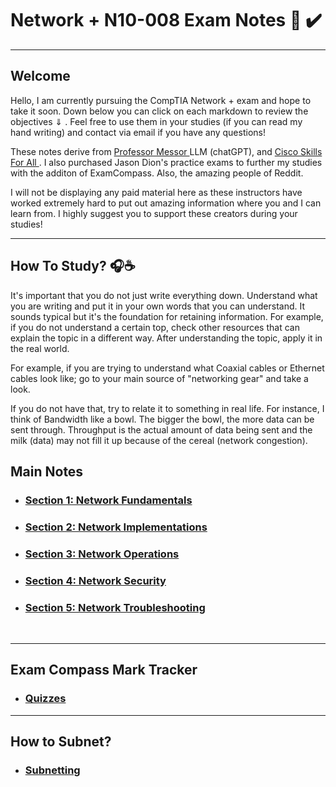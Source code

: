 # Network +  N10-008 Exam Notes 📖 ✔️ 
<hr>

## Welcome
<p> 
  Hello, I am currently pursuing the CompTIA Network + exam and hope to take it soon. Down below you can click on each markdown to review the objectives ⇓ . Feel free to use them in your studies (if you can read my hand writing) and contact via email if   you have any questions! 
</p>

<p> 
  These notes derive from <a href ="https://www.professormesser.com/network-plus/n10-008/n10-008-video/n10-008-training-course/"> Professor Messor </a> LLM (chatGPT), and <a href ="https://www.netacad.com/"> Cisco Skills For All </a>.  I also purchased      Jason Dion's practice exams to further my studies with the additon of ExamCompass. Also, the amazing people of Reddit. 
</p>
  
<p> 
  I will not be displaying any paid material here as these instructors have worked extremely hard to put out amazing information where you and I can learn from. I highly suggest you to support these creators during your studies! 
</p>

<hr> 

## How To Study? 🎧☕
<p> 
  It's important that you do not just write everything down. Understand what you are writing and put it in your own words that you can understand. It sounds typical but it's the foundation for retaining information. For example, if you do not understand    a certain top, check other resources that can explain the topic in a different way. After understanding the topic, apply it in the real world. 
  
For example, if you are trying to understand what Coaxial cables or Ethernet cables look like; go to your main source of "networking gear" and take a look. 

If you do not have that, try to relate it to something in real life. For instance, I think of Bandwidth like a bowl. The bigger the bowl, the more data can be sent through. Throughput is the actual amount of data being sent and the milk (data) may not fill it up because of the cereal (network congestion). 
</p>

## Main Notes 
- <h3> <a href="MarkdownV3/Section1.md"> Section 1: Network Fundamentals </a> </h3>
- <h3> <a href="MarkdownV3/Section2.md"> Section 2: Network  Implementations </a> </h3>
- <h3> <a href="MarkdownV3/Section3.md"> Section 3: Network Operations </a> </h3>
- <h3> <a href="MarkdownV3/Section4.md"> Section 4: Network Security </a> </h3>
- <h3> <a href="MarkdownV3/Section5.md"> Section 5: Network Troubleshooting </a> </h3>
<br>

<hr> 

## Exam Compass Mark Tracker 

- <h3> <a href ="MarkdownV3/ExamCompassMarks.md"> Quizzes </a> </h3>

<hr> 

## How to Subnet?  

- <h3> <a href ="MarkdownV3/Subnetting-Practice.md"> Subnetting </a> </h3>


